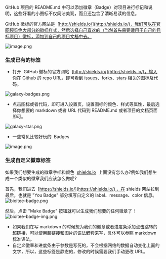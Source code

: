 GitHub 项目的 README.md 中可以添加徽章（Badge）对项目进行标记和说明，这些好看的小图标不仅简洁美观，而且还包含了清晰易读的信息。

GitHub 徽标的官方网站是  [http://shields.io/](http://shields.io/)，我们可以在官网预览绝大部分的徽标样式，然后选择自己喜欢的（当然首先需要适用于自己的目标项目）徽标，添加到自己的项目文档中去。

![image.png](https://shub-1251708715.cos.ap-guangzhou.myqcloud.com/elog-cookbook-img/Fp90EVTf0C6how5YdnxSq6FdE2Qt.png)

### 生成已有的标签

- 打开  GitHub 徽标的官方网站  [http://shields.io/](http://shields.io/)，输入你在 Github 的 repo URL，即可看到 issues、forks、stars 相关的图标及代码。

![galaxy-badges.png](https://shub-1251708715.cos.ap-guangzhou.myqcloud.com/elog-cookbook-img/FtCvMnaB2Vwt1haUBIcAkQp41Jxe.png)

- 点击图标或者代码，即可进入设置页，设置图标的颜色、样式等属性，最后选择你想要的 markdown 或者 URL 代码到 README.md 或者项目的文档页面即可。

![galaxy-star.png](https://shub-1251708715.cos.ap-guangzhou.myqcloud.com/elog-cookbook-img/FqG2PLtNfOGR8dk7YVlS5_g5XeJs.png)

- 一些常见比较好玩的  Badges

![image.png](https://shub-1251708715.cos.ap-guangzhou.myqcloud.com/elog-cookbook-img/Ft3Ua1_WNpygDdZc6mTfaq7BAeNb.png)

### 生成自定义徽章标签

如果我们想要生成的徽章字样和颜色  [shields.io](http://shields.io/)  上面没有怎么办?例如我们想生成一个类似的徽章我们应该怎么做呢?

首先，我们进去  [https://shields.io/](https://shields.io/) ，在 shields 网站拉到最后，也就是 "You Badge" 部分填写自定义的 label、message、color 信息。
![bioitee-badge.png](https://shub-1251708715.cos.ap-guangzhou.myqcloud.com/elog-cookbook-img/FsoGHVozIF9cUOC8UX_ZMTzEYMEh.png)

然后，点击 "Make Badge" 按钮就可以生成我们想要的任何徽章了！
![bioitee-badge-img.png](https://shub-1251708715.cos.ap-guangzhou.myqcloud.com/elog-cookbook-img/FgN94NqR2gZKLgWwvcX5PeaFzd6h.png)

- 如果我们在写 markdown 的时候想为我们的徽章或者进度条添加点击跳转的超链接，可以使用超链接和图片的语法嵌套来写，具体可以参照 markdown 标准语法。
- 自定义徽章和进度条由于参数是写死的，不会根据网络的数据自动变化上面的文字，所以，这些标签是静态的，修改的时候需要我们手动更改 URL。
